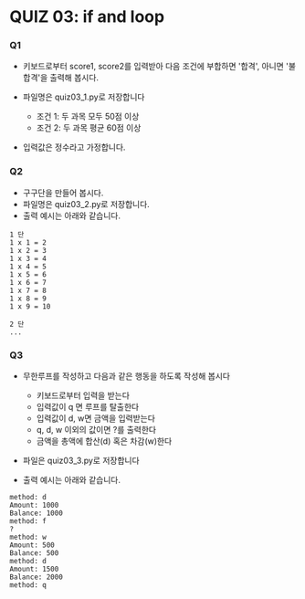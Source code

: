 # QUIZ 03: if and loop

### Q1

* 키보드로부터 score1, score2를 입력받아 다음 조건에 부합하면 '합격', 아니면 '불합격'을 출력해 봅시다.
* 파일명은 quiz03_1.py로 저장합니다

    - 조건 1: 두 과목 모두 50점 이상
    - 조건 2: 두 과목 평균 60점 이상

* 입력값은 정수라고 가정합니다.

### Q2

* 구구단을 만들어 봅시다.
* 파일명은 quiz03_2.py로 저장합니다.
* 출력 예시는 아래와 같습니다.

```
1 단
1 x 1 = 2
1 x 2 = 3
1 x 3 = 4
1 x 4 = 5
1 x 5 = 6
1 x 6 = 7
1 x 7 = 8
1 x 8 = 9
1 x 9 = 10

2 단
...
```

### Q3

* 무한루프를 작성하고 다음과 같은 행동을 하도록 작성해 봅시다

    - 키보드로부터 입력을 받는다
    - 입력값이 q 면 루프를 탈출한다
    - 입력값이 d, w면 금액을 입력받는다
    - q, d, w 이외의 값이면 ?를 출력한다
    - 금액을 총액에 합산(d) 혹은 차감(w)한다
    
* 파일은 quiz03_3.py로 저장합니다
* 출력 예시는 아래와 같습니다.

```
method: d
Amount: 1000
Balance: 1000
method: f
?
method: w
Amount: 500
Balance: 500
method: d
Amount: 1500
Balance: 2000
method: q
```